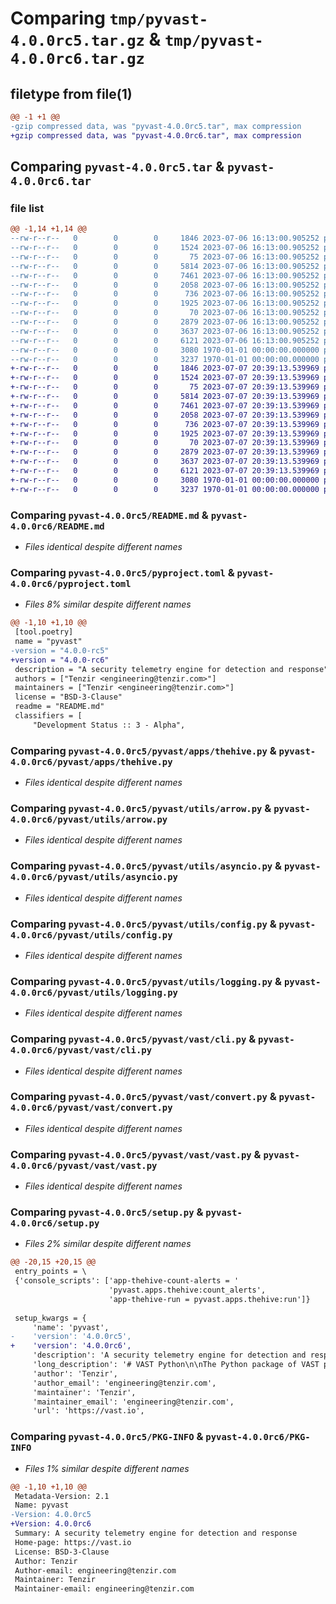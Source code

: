 # Comparing `tmp/pyvast-4.0.0rc5.tar.gz` & `tmp/pyvast-4.0.0rc6.tar.gz`

## filetype from file(1)

```diff
@@ -1 +1 @@
-gzip compressed data, was "pyvast-4.0.0rc5.tar", max compression
+gzip compressed data, was "pyvast-4.0.0rc6.tar", max compression
```

## Comparing `pyvast-4.0.0rc5.tar` & `pyvast-4.0.0rc6.tar`

### file list

```diff
@@ -1,14 +1,14 @@
--rw-r--r--   0        0        0     1846 2023-07-06 16:13:00.905252 pyvast-4.0.0rc5/README.md
--rw-r--r--   0        0        0     1524 2023-07-06 16:13:00.905252 pyvast-4.0.0rc5/pyproject.toml
--rw-r--r--   0        0        0       75 2023-07-06 16:13:00.905252 pyvast-4.0.0rc5/pyvast/__init__.py
--rw-r--r--   0        0        0     5814 2023-07-06 16:13:00.905252 pyvast-4.0.0rc5/pyvast/apps/thehive.py
--rw-r--r--   0        0        0     7461 2023-07-06 16:13:00.905252 pyvast-4.0.0rc5/pyvast/utils/arrow.py
--rw-r--r--   0        0        0     2058 2023-07-06 16:13:00.905252 pyvast-4.0.0rc5/pyvast/utils/asyncio.py
--rw-r--r--   0        0        0      736 2023-07-06 16:13:00.905252 pyvast-4.0.0rc5/pyvast/utils/config.py
--rw-r--r--   0        0        0     1925 2023-07-06 16:13:00.905252 pyvast-4.0.0rc5/pyvast/utils/logging.py
--rw-r--r--   0        0        0       70 2023-07-06 16:13:00.905252 pyvast-4.0.0rc5/pyvast/vast/__init__.py
--rw-r--r--   0        0        0     2879 2023-07-06 16:13:00.905252 pyvast-4.0.0rc5/pyvast/vast/cli.py
--rw-r--r--   0        0        0     3637 2023-07-06 16:13:00.905252 pyvast-4.0.0rc5/pyvast/vast/convert.py
--rw-r--r--   0        0        0     6121 2023-07-06 16:13:00.905252 pyvast-4.0.0rc5/pyvast/vast/vast.py
--rw-r--r--   0        0        0     3080 1970-01-01 00:00:00.000000 pyvast-4.0.0rc5/setup.py
--rw-r--r--   0        0        0     3237 1970-01-01 00:00:00.000000 pyvast-4.0.0rc5/PKG-INFO
+-rw-r--r--   0        0        0     1846 2023-07-07 20:39:13.539969 pyvast-4.0.0rc6/README.md
+-rw-r--r--   0        0        0     1524 2023-07-07 20:39:13.539969 pyvast-4.0.0rc6/pyproject.toml
+-rw-r--r--   0        0        0       75 2023-07-07 20:39:13.539969 pyvast-4.0.0rc6/pyvast/__init__.py
+-rw-r--r--   0        0        0     5814 2023-07-07 20:39:13.539969 pyvast-4.0.0rc6/pyvast/apps/thehive.py
+-rw-r--r--   0        0        0     7461 2023-07-07 20:39:13.539969 pyvast-4.0.0rc6/pyvast/utils/arrow.py
+-rw-r--r--   0        0        0     2058 2023-07-07 20:39:13.539969 pyvast-4.0.0rc6/pyvast/utils/asyncio.py
+-rw-r--r--   0        0        0      736 2023-07-07 20:39:13.539969 pyvast-4.0.0rc6/pyvast/utils/config.py
+-rw-r--r--   0        0        0     1925 2023-07-07 20:39:13.539969 pyvast-4.0.0rc6/pyvast/utils/logging.py
+-rw-r--r--   0        0        0       70 2023-07-07 20:39:13.539969 pyvast-4.0.0rc6/pyvast/vast/__init__.py
+-rw-r--r--   0        0        0     2879 2023-07-07 20:39:13.539969 pyvast-4.0.0rc6/pyvast/vast/cli.py
+-rw-r--r--   0        0        0     3637 2023-07-07 20:39:13.539969 pyvast-4.0.0rc6/pyvast/vast/convert.py
+-rw-r--r--   0        0        0     6121 2023-07-07 20:39:13.539969 pyvast-4.0.0rc6/pyvast/vast/vast.py
+-rw-r--r--   0        0        0     3080 1970-01-01 00:00:00.000000 pyvast-4.0.0rc6/setup.py
+-rw-r--r--   0        0        0     3237 1970-01-01 00:00:00.000000 pyvast-4.0.0rc6/PKG-INFO
```

### Comparing `pyvast-4.0.0rc5/README.md` & `pyvast-4.0.0rc6/README.md`

 * *Files identical despite different names*

### Comparing `pyvast-4.0.0rc5/pyproject.toml` & `pyvast-4.0.0rc6/pyproject.toml`

 * *Files 8% similar despite different names*

```diff
@@ -1,10 +1,10 @@
 [tool.poetry]
 name = "pyvast"
-version = "4.0.0-rc5"
+version = "4.0.0-rc6"
 description = "A security telemetry engine for detection and response"
 authors = ["Tenzir <engineering@tenzir.com>"]
 maintainers = ["Tenzir <engineering@tenzir.com>"]
 license = "BSD-3-Clause"
 readme = "README.md"
 classifiers = [
     "Development Status :: 3 - Alpha",
```

### Comparing `pyvast-4.0.0rc5/pyvast/apps/thehive.py` & `pyvast-4.0.0rc6/pyvast/apps/thehive.py`

 * *Files identical despite different names*

### Comparing `pyvast-4.0.0rc5/pyvast/utils/arrow.py` & `pyvast-4.0.0rc6/pyvast/utils/arrow.py`

 * *Files identical despite different names*

### Comparing `pyvast-4.0.0rc5/pyvast/utils/asyncio.py` & `pyvast-4.0.0rc6/pyvast/utils/asyncio.py`

 * *Files identical despite different names*

### Comparing `pyvast-4.0.0rc5/pyvast/utils/config.py` & `pyvast-4.0.0rc6/pyvast/utils/config.py`

 * *Files identical despite different names*

### Comparing `pyvast-4.0.0rc5/pyvast/utils/logging.py` & `pyvast-4.0.0rc6/pyvast/utils/logging.py`

 * *Files identical despite different names*

### Comparing `pyvast-4.0.0rc5/pyvast/vast/cli.py` & `pyvast-4.0.0rc6/pyvast/vast/cli.py`

 * *Files identical despite different names*

### Comparing `pyvast-4.0.0rc5/pyvast/vast/convert.py` & `pyvast-4.0.0rc6/pyvast/vast/convert.py`

 * *Files identical despite different names*

### Comparing `pyvast-4.0.0rc5/pyvast/vast/vast.py` & `pyvast-4.0.0rc6/pyvast/vast/vast.py`

 * *Files identical despite different names*

### Comparing `pyvast-4.0.0rc5/setup.py` & `pyvast-4.0.0rc6/setup.py`

 * *Files 2% similar despite different names*

```diff
@@ -20,15 +20,15 @@
 entry_points = \
 {'console_scripts': ['app-thehive-count-alerts = '
                      'pyvast.apps.thehive:count_alerts',
                      'app-thehive-run = pyvast.apps.thehive:run']}
 
 setup_kwargs = {
     'name': 'pyvast',
-    'version': '4.0.0rc5',
+    'version': '4.0.0rc6',
     'description': 'A security telemetry engine for detection and response',
     'long_description': '# VAST Python\n\nThe Python package of VAST provides a flexible control plane to integrate VAST\nwith other security tools.\n\n> **Note**\n> The Python effort is still highly experimental and subject to rapid change.\n> Please do not consider it for production use.\n\n## Usage\n\nTo get started, clone the VAST repository and install the Python package via\n[Poetry](https://python-poetry.org/docs/):\n\n```bash\ngit clone https://github.com/tenzir/vast.git\ncd vast/python\npoetry install\n```\n\n## Development\n\nWe recommend that you work with an editable installation, which is the default\nfor `poetry install`.\n\n### Unit Tests\n\nRun the unit tests via pytest:\n\n```bash\npoetry run pytest\n```\n\n### Integration Tests\n\nRun the integrations tests via Docker Compose and pytest:\n\n```bash\n./docker-poetry-run.sh pytest -v\n```\n\n## Packaging\n\nThe following instructions concern maintainers who want to publish the Python\npackage to PyPI.\n\n> **Note**\n> Our releasing scripts and CI run these steps automatically. You do not need to\n> intervene anywhere. The instructions below merely document the steps taken.\n\n### Bump the version\n\nPrior to releasing a new version, bump the version, e.g.:\n\n```bash\npoetry version 2.3.1\n```\n\nThis updates the `pyproject.toml` file.\n\n### Publish to Test PyPI\n\n1. Add a Test PyPi repository:\n\n   ```bash\n   poetry config repositories.test-pypi https://test.pypi.org/legacy/\n   ```\n\n2. Get the token from <https://test.pypi.org/manage/account/token/>.\n\n3. Store the token:\n\n  ```bash\n  poetry config pypi-token.test-pypi pypi-XXXXXXXX\n  ```\n\n4. Publish:\n  \n   ```bash\n   poetry publish --build -r test-pypi\n   ```\n\n### Publish to PyPI\n\n1. Get the token from <https://pypi.org/manage/account/token/>.\n\n2. Store the token:\n\n  ```bash\n  poetry config pypi-token.pypi pypi-XXXXXXXX\n  ```\n\n3. Publish\n\n   ```bash\n   poetry publish --build\n   ```\n',
     'author': 'Tenzir',
     'author_email': 'engineering@tenzir.com',
     'maintainer': 'Tenzir',
     'maintainer_email': 'engineering@tenzir.com',
     'url': 'https://vast.io',
```

### Comparing `pyvast-4.0.0rc5/PKG-INFO` & `pyvast-4.0.0rc6/PKG-INFO`

 * *Files 1% similar despite different names*

```diff
@@ -1,10 +1,10 @@
 Metadata-Version: 2.1
 Name: pyvast
-Version: 4.0.0rc5
+Version: 4.0.0rc6
 Summary: A security telemetry engine for detection and response
 Home-page: https://vast.io
 License: BSD-3-Clause
 Author: Tenzir
 Author-email: engineering@tenzir.com
 Maintainer: Tenzir
 Maintainer-email: engineering@tenzir.com
```


